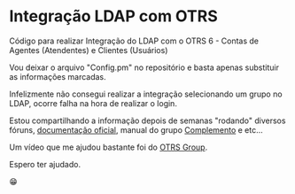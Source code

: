 # Integração LDAP com OTRS
Código para realizar Integração do LDAP com o OTRS 6 - Contas de Agentes (Atendentes) e Clientes (Usuários)

Vou deixar o arquivo "Config.pm" no repositório e basta apenas substituir as informações marcadas. 

Infelizmente não consegui realizar a integração selecionando um grupo no LDAP, ocorre falha na hora de realizar o login. 

Estou compartilhando a informação depois de semanas "rodando" diversos fóruns, [documentação oficial](https://doc.otrs.com/doc/manual/admin/stable/en/html/external-backends.html#agent-auth-backends), manual do grupo [Complemento](https://complemento.net.br/wp-content/uploads/2016/07/A07-Integra%C3%A7%C3%A3o-com-LDAP.pdf) e etc...

Um vídeo que me ajudou bastante foi do [OTRS Group](https://www.youtube.com/watch?v=7iAcNjIi2Bo).

Espero ter ajudado. 
 
:grin: